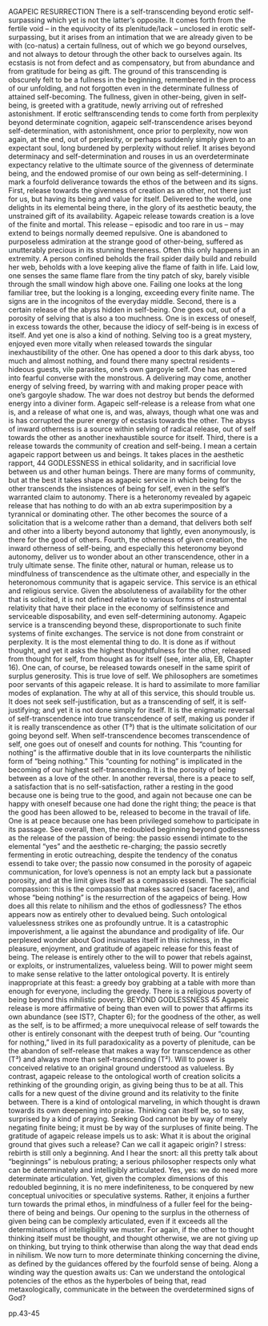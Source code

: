 AGAPEIC RESURRECTION
There is a self-transcending beyond erotic self-surpassing which yet is not the latter’s
opposite. It comes forth from the fertile void – in the equivocity of its plenitude/lack –
unclosed in erotic self-surpassing, but it arises from an intimation that we are already
given to be with (co-natus) a certain fullness, out of which we go beyond ourselves,
and not always to detour through the other back to ourselves again. Its ecstasis is not
from defect and as compensatory, but from abundance and from gratitude for being as
gift. The ground of this transcending is obscurely felt to be a fullness in the beginning,
remembered in the process of our unfolding, and not forgotten even in the determinate
fullness of attained self-becoming. The fullness, given in other-being, given in self-being,
is greeted with a gratitude, newly arriving out of refreshed astonishment. If erotic selftranscending tends to come forth from perplexity beyond determinate cognition, agapeic
self-transcendence arises beyond self-determination, with astonishment, once prior to
perplexity, now won again, at the end, out of perplexity, or perhaps suddenly simply
given to an expectant soul, long burdened by perplexity without relief. It arises beyond
determinacy and self-determination and rouses in us an overdeterminate expectancy relative to the ultimate source of the givenness of determinate being, and the endowed promise of our own being as self-determining.
I mark a fourfold deliverance towards the ethos of the between and its signs. First,
release towards the givenness of creation as an other, not there just for us, but having
its being and value for itself. Delivered to the world, one delights in its elemental being
there, in the glory of its aesthetic beauty, the unstrained gift of its availability. Agapeic
release towards creation is a love of the finite and mortal. This release – episodic and too
rare in us – may extend to beings normally deemed repulsive. One is abandoned to purposeless admiration at the strange good of other-being, suffered as unutterably precious
in its stunning thereness. Often this only happens in an extremity. A person confined
beholds the frail spider daily build and rebuild her web, beholds with a love keeping alive
the flame of faith in life. Laid low, one senses the same flame flare from the tiny patch
of sky, barely visible through the small window high above one. Failing one looks at the
long familiar tree, but the looking is a longing, exceeding every finite name. The signs are
in the incognitos of the everyday middle.
Second, there is a certain release of the abyss hidden in self-being. One goes out, out
of a porosity of selving that is also a too muchness. One is in excess of oneself, in excess
towards the other, because the idiocy of self-being is in excess of itself. And yet one is also
a kind of nothing. Selving too is a great mystery, enjoyed even more vitally when released
towards the singular inexhaustibility of the other. One has opened a door to this dark
abyss, too much and almost nothing, and found there many spectral residents – hideous guests, vile parasites, one’s own gargoyle self. One has entered into fearful converse
with the monstrous. A delivering may come, another energy of selving freed, by warring
with and making proper peace with one’s gargoyle shadow. The war does not destroy
but bends the deformed energy into a diviner form. Agapeic self-release is a release from
what one is, and a release of what one is, and was, always, though what one was and is
has corrupted the purer energy of ecstasis towards the other. The abyss of inward otherness is a source within selving of radical release, out of self towards the other as another
inexhaustible source for itself.
Third, there is a release towards the community of creation and self-being. I mean a
certain agapeic rapport between us and beings. It takes places in the aesthetic rapport, 
44 GODLESSNESS
in ethical solidarity, and in sacrificial love between us and other human beings. There
are many forms of community, but at the best it takes shape as agapeic service in which
being for the other transcends the insistences of being for self, even in the self’s warranted
claim to autonomy. There is a heteronomy revealed by agapeic release that has nothing
to do with an ab extra superimposition by a tyrannical or dominating other. The other
becomes the source of a solicitation that is a welcome rather than a demand, that delivers both self and other into a liberty beyond autonomy that lightly, even anonymously,
is there for the good of others.
Fourth, the otherness of given creation, the inward otherness of self-being, and especially this heteronomy beyond autonomy, deliver us to wonder about an other transcendence, other in a truly ultimate sense. The finite other, natural or human, release us to
mindfulness of transcendence as the ultimate other, and especially in the heteronomous
community that is agapeic service. This service is an ethical and religious service. Given
the absoluteness of availability for the other that is solicited, it is not defined relative
to various forms of instrumental relativity that have their place in the economy of selfinsistence and serviceable disposability, and even self-determining autonomy. Agapeic
service is a transcending beyond these, disproportionate to such finite systems of finite
exchanges. The service is not done from constraint or perplexity. It is the most elemental
thing to do. It is done as if without thought, and yet it asks the highest thoughtfulness
for the other, released from thought for self, from thought as for itself (see, inter alia, EB,
Chapter 16). One can, of course, be released towards oneself in the same spirit of surplus
generosity. This is true love of self.
We philosophers are sometimes poor servants of this agapeic release. It is hard to
assimilate to more familiar modes of explanation. The why at all of this service, this
should trouble us. It does not seek self-justification, but as a transcending of self, it
is self-justifying; and yet it is not done simply for itself. It is the enigmatic reversal of
self-transcendence into true transcendence of self, making us ponder if it is really transcendence as other (T³) that is the ultimate solicitation of our going beyond self. When
self-transcendence becomes transcendence of self, one goes out of oneself and counts for
nothing. This “counting for nothing” is the affirmative double that in its love counterparts the nihilistic form of “being nothing.” This “counting for nothing” is implicated
in the becoming of our highest self-transcending. It is the porosity of being between as
a love of the other. In another reversal, there is a peace to self, a satisfaction that is no
self-satisfaction, rather a resting in the good because one is being true to the good, and
again not because one can be happy with oneself because one had done the right thing;
the peace is that the good has been allowed to be, released to become in the travail of life.
One is at peace because one has been privileged somehow to participate in its passage.
See overall, then, the redoubled beginning beyond godlessness as the release of the
passion of being: the passio essendi intimate to the elemental “yes” and the aesthetic
re-charging; the passio secretly fermenting in erotic outreaching, despite the tendency of
the conatus essendi to take over; the passio now consumed in the porosity of agapeic communication, for love’s openness is not an empty lack but a passionate porosity, and at the
limit gives itself as a compassio essendi. The sacrificial compassion: this is the compassio
that makes sacred (sacer facere), and whose “being nothing” is the resurrection of the
agapeics of being.
How does all this relate to nihilism and the ethos of godlessness? The ethos appears
now as entirely other to devalued being. Such ontological valuelessness strikes one as
profoundly untrue. It is a catastrophic impoverishment, a lie against the abundance and
prodigality of life. Our perplexed wonder about God insinuates itself in this richness,
in the pleasure, enjoyment, and gratitude of agapeic release for this feast of being. The
release is entirely other to the will to power that rebels against, or exploits, or instrumentalizes, valueless being. Will to power might seem to make sense relative to the latter
ontological poverty. It is entirely inappropriate at this feast: a greedy boy grabbing at
a table with more than enough for everyone, including the greedy. There is a religious
poverty of being beyond this nihilistic poverty.
BEYOND GODLESSNESS 45
Agapeic release is more affirmative of being than even will to power that affirms its
own abundance (see IST?, Chapter 6); for the goodness of the other, as well as the self, is
to be affirmed; a more unequivocal release of self towards the other is entirely consonant
with the deepest truth of being. Our “counting for nothing,” lived in its full paradoxicality as a poverty of plenitude, can be the abandon of self-release that makes a way for
transcendence as other (T³) and always more than self-transcending (T²).
Will to power is conceived relative to an original ground understood as valueless.
By contrast, agapeic release to the ontological worth of creation solicits a rethinking
of the grounding origin, as giving being thus to be at all. This calls for a new quest of
the divine ground and its relativity to the finite between. There is a kind of ontological
marveling, in which thought is drawn towards its own deepening into praise. Thinking
can itself be, so to say, surprised by a kind of praying. Seeking God cannot be by way
of merely negating finite being; it must be by way of the surpluses of finite being. The
gratitude of agapeic release impels us to ask: What it is about the original ground that
gives such a release? Can we call it agapeic origin?
I stress: rebirth is still only a beginning. And I hear the snort: all this pretty talk about
“beginnings” is nebulous prating; a serious philosopher respects only what can be determinately and intelligibly articulated. Yes, yes: we do need more determinate articulation.
Yet, given the complex dimensions of this redoubled beginning, it is no mere indefiniteness, to be conquered by new conceptual univocities or speculative systems. Rather, it
enjoins a further turn towards the primal ethos, in mindfulness of a fuller feel for the
being-there of being and beings. Our opening to the surplus in the otherness of given
being can be complexly articulated, even if it exceeds all the determinations of intelligibility we muster. For again, if the other to thought thinking itself must be thought, and
thought otherwise, we are not giving up on thinking, but trying to think otherwise than
along the way that dead ends in nihilism. We now turn to more determinate thinking
concerning the divine, as defined by the guidances offered by the fourfold sense of being.
Along a winding way the question awaits us: Can we understand the ontological potencies of the ethos as the hyperboles of being that, read metaxologically, communicate in
the between the overdetermined signs of God?

pp.43-45
